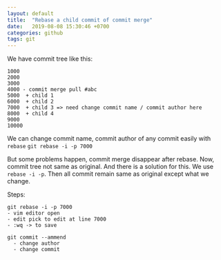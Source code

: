 ```yaml
---
layout: default
title:  "Rebase a child commit of commit merge"
date:   2019-08-08 15:30:46 +0700
categories: github
tags: git
---
```


We have commit tree like this:

```
1000
2000
3000
4000 - commit merge pull #abc
5000  + child 1
6000  + child 2
7000  + child 3 => need change commit name / commit author here
8000  + child 4
9000
10000
```
We can change commit name, commit author of any commit easily with `rebase`
`git rebase -i -p 7000`

But some problems happen, commit merge disappear after rebase. Now, commit tree not same as original. And there is a solution for this. We use `rebase -i -p`. Then all commit remain same as original except what we change.

Steps:

```
git rebase -i -p 7000
- vim editor open
- edit pick to edit at line 7000
- :wq -> to save

git commit --ammend
  - change author
  - change commit

```